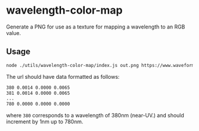 # wavelength-color-map

Generate a PNG for use as a texture for mapping a wavelength to an RGB value.

## Usage

```sh
node ./utils/wavelength-color-map/index.js out.png https://www.waveformlighting.com/files/color_matching_functions.txt
```

The url should have data formatted as follows:

```txt
380 0.0014 0.0000 0.0065
381 0.0014 0.0000 0.0065
...
780 0.0000 0.0000 0.0000
```

where `380` corresponds to a wavelength of 380nm (near-UV.) and should increment by 1nm up to 780nm.
